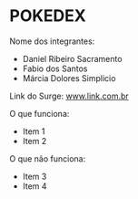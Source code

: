 # POKEDEX

Nome dos integrantes: 
- Daniel Ribeiro Sacramento
- Fabio dos Santos
- Márcia Dolores Simplicio

Link do Surge: www.link.com.br

O que funciona:
- Item 1
- Item 2

O que não funciona: 
- Item 3
- Item 4
